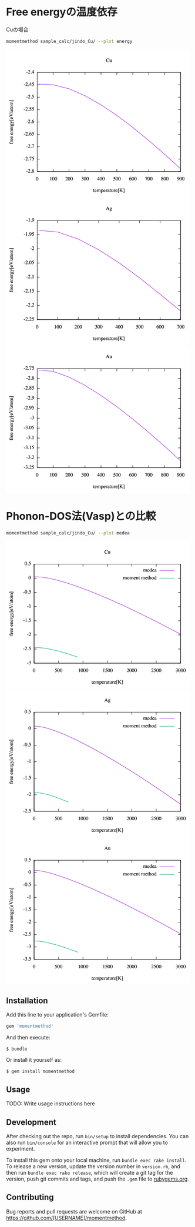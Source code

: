 # Free energyの温度依存
Cuの場合
```sh
momentmethod sample_calc/jindo_Cu/ --plot energy
```
![Cu](./image/energy_Cu.png)
![Ag](./image/energy_Ag.png)
![Au](./image/energy_Au.png)

# Phonon-DOS法(Vasp)との比較
```sh
momentmethod sample_calc/jindo_Cu/ --plot medea
```
![medea_Cu](./image/medea_Cu.png)
![medea_Ag](./image/medea_Ag.png)
![medea_Au](./image/medea_Au.png)
## Installation

Add this line to your application's Gemfile:

```ruby
gem 'momentmethod'
```

And then execute:

    $ bundle

Or install it yourself as:

    $ gem install momentmethod

## Usage

TODO: Write usage instructions here

## Development

After checking out the repo, run `bin/setup` to install dependencies. You can also run `bin/console` for an interactive prompt that will allow you to experiment.

To install this gem onto your local machine, run `bundle exec rake install`. To release a new version, update the version number in `version.rb`, and then run `bundle exec rake release`, which will create a git tag for the version, push git commits and tags, and push the `.gem` file to [rubygems.org](https://rubygems.org).

## Contributing

Bug reports and pull requests are welcome on GitHub at https://github.com/[USERNAME]/momentmethod.

